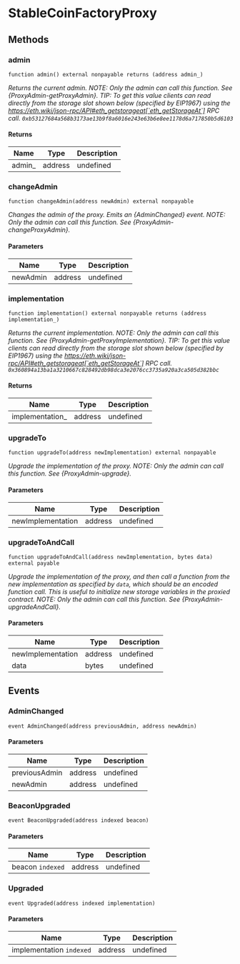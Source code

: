 # StableCoinFactoryProxy









## Methods

### admin

```solidity
function admin() external nonpayable returns (address admin_)
```



*Returns the current admin. NOTE: Only the admin can call this function. See {ProxyAdmin-getProxyAdmin}. TIP: To get this value clients can read directly from the storage slot shown below (specified by EIP1967) using the https://eth.wiki/json-rpc/API#eth_getstorageat[`eth_getStorageAt`] RPC call. `0xb53127684a568b3173ae13b9f8a6016e243e63b6e8ee1178d6a717850b5d6103`*


#### Returns

| Name | Type | Description |
|---|---|---|
| admin_ | address | undefined |

### changeAdmin

```solidity
function changeAdmin(address newAdmin) external nonpayable
```



*Changes the admin of the proxy. Emits an {AdminChanged} event. NOTE: Only the admin can call this function. See {ProxyAdmin-changeProxyAdmin}.*

#### Parameters

| Name | Type | Description |
|---|---|---|
| newAdmin | address | undefined |

### implementation

```solidity
function implementation() external nonpayable returns (address implementation_)
```



*Returns the current implementation. NOTE: Only the admin can call this function. See {ProxyAdmin-getProxyImplementation}. TIP: To get this value clients can read directly from the storage slot shown below (specified by EIP1967) using the https://eth.wiki/json-rpc/API#eth_getstorageat[`eth_getStorageAt`] RPC call. `0x360894a13ba1a3210667c828492db98dca3e2076cc3735a920a3ca505d382bbc`*


#### Returns

| Name | Type | Description |
|---|---|---|
| implementation_ | address | undefined |

### upgradeTo

```solidity
function upgradeTo(address newImplementation) external nonpayable
```



*Upgrade the implementation of the proxy. NOTE: Only the admin can call this function. See {ProxyAdmin-upgrade}.*

#### Parameters

| Name | Type | Description |
|---|---|---|
| newImplementation | address | undefined |

### upgradeToAndCall

```solidity
function upgradeToAndCall(address newImplementation, bytes data) external payable
```



*Upgrade the implementation of the proxy, and then call a function from the new implementation as specified by `data`, which should be an encoded function call. This is useful to initialize new storage variables in the proxied contract. NOTE: Only the admin can call this function. See {ProxyAdmin-upgradeAndCall}.*

#### Parameters

| Name | Type | Description |
|---|---|---|
| newImplementation | address | undefined |
| data | bytes | undefined |



## Events

### AdminChanged

```solidity
event AdminChanged(address previousAdmin, address newAdmin)
```





#### Parameters

| Name | Type | Description |
|---|---|---|
| previousAdmin  | address | undefined |
| newAdmin  | address | undefined |

### BeaconUpgraded

```solidity
event BeaconUpgraded(address indexed beacon)
```





#### Parameters

| Name | Type | Description |
|---|---|---|
| beacon `indexed` | address | undefined |

### Upgraded

```solidity
event Upgraded(address indexed implementation)
```





#### Parameters

| Name | Type | Description |
|---|---|---|
| implementation `indexed` | address | undefined |



